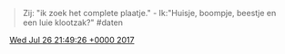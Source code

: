 > Zij: "ik zoek het complete plaatje\." \- Ik:"Huisje, boompje, beestje en een luie klootzak?" \#daten

<img src="../../media/tweet.ico" width="12" /> [Wed Jul 26 21:49:26 +0000 2017](https://twitter.com/DromerDenker/status/890328233396273153)